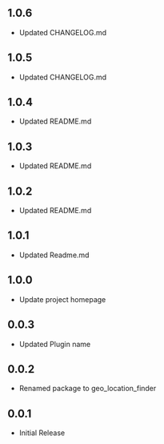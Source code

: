 ## 1.0.6

* Updated CHANGELOG.md

## 1.0.5

* Updated CHANGELOG.md

## 1.0.4

* Updated README.md

## 1.0.3

* Updated README.md

## 1.0.2

* Updated README.md

## 1.0.1

* Updated Readme.md

## 1.0.0

* Update project homepage

## 0.0.3

* Updated Plugin name

## 0.0.2

* Renamed package to geo_location_finder

## 0.0.1

* Initial Release